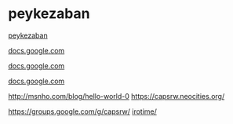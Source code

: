 # peykezaban

<a href="https://sites.google.com/view/peykezaban/home">peykezaban</a>

<a href="https://docs.google.com/forms/d/e/1FAIpQLSe7ChGA1KTQOy_KpeDNIT0WPfkx8J2UVc5gijjWcl-W0i4e2g/viewform">docs.google.com</a>

<a href="https://forms.gle/Ca4Kz9cTjn2yr2xZ8">docs.google.com</a>

<a href="https://forms.gle/Ca4Kz9cTjn2yr2xZ8">docs.google.com</a>

<a href="http://msnho.com/blog/hello-world-0">http://msnho.com/blog/hello-world-0</a>
<a href="https://capsrw.neocities.org/">https://capsrw.neocities.org/</a>

<a href="https://groups.google.com/g/capsrw/">https://groups.google.com/g/capsrw/</a>
<a href="https://irotm.blogspot.com/2023/11/irotime.html">irotime/</a>

